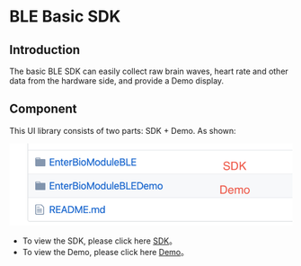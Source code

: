 # BLE Basic SDK


## Introduction

The basic BLE SDK can easily collect raw brain waves, heart rate and other data from the hardware side, and provide a Demo display.

## Component

This UI library consists of two parts: SDK + Demo. As shown:

![Project Structure](/img/3.png)

- To view the SDK, please click here [SDK](EnterBioModuleBLE/)。
- To view the Demo, please click here [Demo](EnterBioModuleBLEDemo/)。